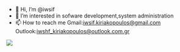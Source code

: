 - 👋 Hi, I’m @iwsif
- 👀 I’m interested in sofware development,system administration
- 📫 How to reach me Gmail:iwsif.kiriakopoulos@gmail.com Outlook:iwshf_kiriakopoulos@outlook.com.gr

![](https://media.giphy.com/media/1sgetPM00wWqJpVUTl/giphy.gif)

